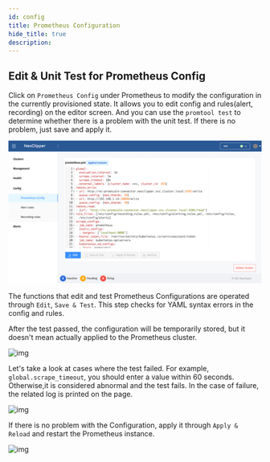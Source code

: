 ```yaml
---
id: config
title: Prometheus Configuration
hide_title: true
description: 
---
```


## Edit & Unit Test for Prometheus Config

Click on `Prometheus Config` under Prometheus to modify the configuration in the currently provisioned state. It allows you to edit config and rules(alert, recording) on the editor screen. And you can use the `promtool test` to determine whether there is a problem with the unit test. If there is no problem, just save and apply it. 

![img](../static/img/nc-prom-config.png)

The functions that edit and test Prometheus Configurations are operated through `Edit`, `Save & Test`. This step checks for YAML syntax errors in the config and rules.

After the test passed, the configuration will be temporarily stored, but it doesn't mean actually applied to the Prometheus cluster. 

![img](../static/img/nc-config-test.png)

Let's take a look at cases where the test failed. For example, `global.scrape_timeout`, you should enter a value within 60 seconds. Otherwise,it is considered abnormal and the test fails. In the case of failure, the related log is printed on the page.

![img](../static/img/nc-config-fail.png)  

If there is no problem with the Configuration, apply it through `Apply & Reload` and restart the Prometheus instance.

![img](../static/img/nc-config-reload.png)